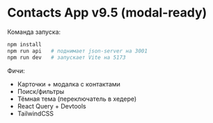 # Contacts App v9.5 (modal-ready)

Команда запуска:
```bash
npm install
npm run api   # поднимает json-server на 3001
npm run dev   # запускает Vite на 5173
```
Фичи:
- Карточки + модалка с контактами
- Поиск/фильтры
- Тёмная тема (переключатель в хедере)
- React Query + Devtools
- TailwindCSS
